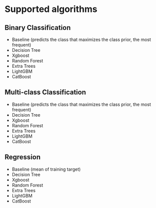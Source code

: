 # Supported algorithms

## Binary Classification

- Baseline (predicts the class that maximizes the class prior, the most frequent)
- Decision Tree
- Xgboost
- Random Forest
- Extra Trees
- LightGBM
- CatBoost


## Multi-class Classification

- Baseline (predicts the class that maximizes the class prior, the most frequent)
- Decision Tree
- Xgboost
- Random Forest
- Extra Trees
- LightGBM
- CatBoost

## Regression

- Baseline (mean of training target)
- Decision Tree
- Xgboost
- Random Forest
- Extra Trees
- LightGBM
- CatBoost
